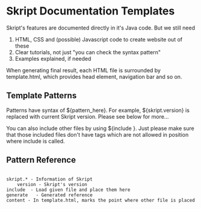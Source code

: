 # Skript Documentation Templates

Skript's features are documented directly in it's Java code. But we still need

1) HTML, CSS and (possible) Javascript code to create website out of these
2) Clear tutorials, not just "you can check the syntax pattern"
3) Examples explained, if needed

When generating final result, each HTML file is surrounded by template.html,
which provides head element, navigation bar and so on.

## Template Patterns

Patterns have syntax of ${pattern_here}. For example, ${skript.version} is replaced with
current Skript version. Please see below for more...

You can also include other files by using ${include <filename>}. Just please make
sure that those included files don't have tags which are not allowed in position
where include is called.

## Pattern Reference
<code>
skript.* - Information of Skript
    version - Skript's version
include <filename> - Load given file and place them here
generate <expressions/effects/events/types/functions> <loop template file> - Generated reference
content - In template.html, marks the point where other file is placed
</code>

